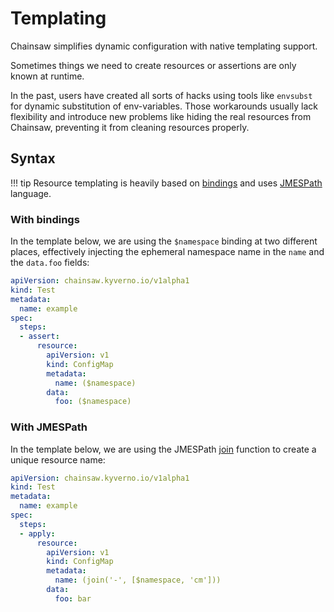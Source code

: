 # Templating

Chainsaw simplifies dynamic configuration with native templating support.

Sometimes things we need to create resources or assertions are only known at runtime.

In the past, users have created all sorts of hacks using tools like `envsubst` for dynamic substitution of env-variables.
Those workarounds usually lack flexibility and introduce new problems like hiding the real resources from Chainsaw, preventing it from cleaning resources properly.

## Syntax

!!! tip
    Resource templating is heavily based on [bindings](./bindings/index.md) and uses [JMESPath](https://jmespath.site/) language.

### With bindings

In the template below, we are using the `$namespace` binding at two different places, effectively injecting the ephemeral namespace name in the `name` and the `data.foo` fields:

```yaml
apiVersion: chainsaw.kyverno.io/v1alpha1
kind: Test
metadata:
  name: example
spec:
  steps:
  - assert:
      resource:
        apiVersion: v1
        kind: ConfigMap
        metadata:
          name: ($namespace)
        data:
          foo: ($namespace)
```

### With JMESPath

In the template below, we are using the JMESPath [join](https://jmespath.org/proposals/functions.html#join) function to create a unique resource name:

```yaml
apiVersion: chainsaw.kyverno.io/v1alpha1
kind: Test
metadata:
  name: example
spec:
  steps:
  - apply:
      resource:
        apiVersion: v1
        kind: ConfigMap
        metadata:
          name: (join('-', [$namespace, 'cm']))
        data:
          foo: bar
```
